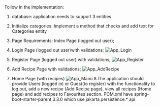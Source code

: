 
Follow in the implementation:
1. database: application needs to support 3 entities
2. Initialize categories: 	Implement a method that checks and add text for Categories entity
3. Page Requirements: Index Page (logged out user);
4. Login Page (logged out user)with validations;
![App_Login](https://github.com/Foriee007/App-Spring-Java-Thymeleaf/assets/24276867/8b25af22-6100-40a6-ab5e-fa8b7af9b1b9)

5. Register Page (logged out user) with validations;
   ![App_Register](https://github.com/Foriee007/App-Spring-Java-Thymeleaf/assets/24276867/6b71e522-d63c-4d95-843c-fe0dffc2bec2)
6. Add Recipe Page with validations;
   ![App_AddRecipe](https://github.com/Foriee007/App-Spring-Java-Thymeleaf/assets/24276867/b311a8b8-c37f-4ff3-8719-ed8014803de0)
7. Home Page (with recipes)
![App_Manu](https://github.com/Foriee007/App-Spring-Java-Thymeleaf/assets/24276867/49338954-1567-4acd-969c-10602cf2fbf9)
8.The application should provide Users (logged in) or Guest(to register) with the functionality to log out, add a new recipe (Add Recipe page), view all recipes (Home page) and add recipes to Favourites section.
POM.xml have spring-boot-starter-parent <version>3.3.0 which use jakarta.persistence.* api
